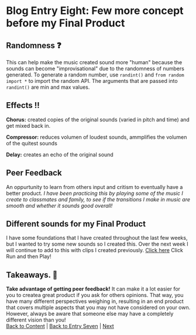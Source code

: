 # Blog Entry Eight: Few more concept before my Final Product

## Randomness ❓
This can help make the music created sound more "human" because the sounds can become "improvisational" due to the randomness of numbers generated. To generate a random number, use `randint()` and `from random import *` to import the random API. The arguments that are passed into `randint()` are min and max values. 

## Effects ‼️

**Chorus:** created copies of the original sounds (varied in pitch and time) and get mixed back in. 

**Compressor:** reduces volumen of loudest sounds, ammplifies the volumen of the quitest sounds 

**Delay:** creates an echo  of the original sound 

## Peer Feedback
An oppurtunity to learn from others input and critism to eventually have a better product. *I have been practicing this by  playing some of the music I create to classmates and family, to see if the transitions I make in music are  smooth and whether it sounds good overall!* 

## Different sounds for my Final Product 
I have some foundations that I have created throughout the last few weeks, but I wanted to try some new sounds so I created this. Over the next week I will continue to add to this with clips I created previously. 
[Click here](https://earsketch.gatech.edu/earsketch2/#?sharing=odbNuaCytI7TtQvlSJCcIg
) Click Run and then Play!

## Takeaways. 🤯
**Take advantage of getting peer feedback!** It can make it a lot easier for you to createa great product if you ask for others opinions. That way, you have many different perspectives weighing in, resulting in an end product that covers multiple aspects that you may not have considered on your own. However, always be aware that someone else may  have a completely different vision than you! <br>
[Back to Content](../README.md) 
|
[Back to Entry Seven](entry-seven.md)
|
[Next](entry-nine.md)
